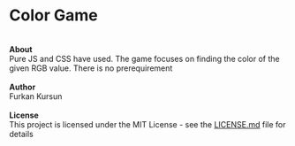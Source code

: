 # Color Game

  </br>
  <strong>About</strong></br>
  Pure JS and CSS have used. The game focuses on finding the color of the given RGB value. There is no prerequirement</br></br>
  <strong>Author</strong></br>
  Furkan Kursun</br></br>
  <strong>License</strong></br>
  This project is licensed under the MIT License - see the <a href="https://gist.github.com/PurpleBooth/LICENSE.md">LICENSE.md</a> file for details
  
